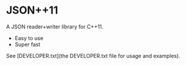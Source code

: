 # JSON++11

A JSON reader+writer library for C++11.

 * Easy to use
 * Super fast

See [DEVELOPER.txt](the DEVELOPER.txt file for usage and examples).
